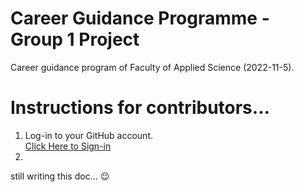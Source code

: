 # Career Guidance Programme - Group 1 Project

Career guidance program of Faculty of Applied Science (2022-11-5).

# Instructions for contributors...

1. Log-in to your GitHub account.  
[Click Here to Sign-in](https://github.com/login)
2. 

still writing this doc... 😉
